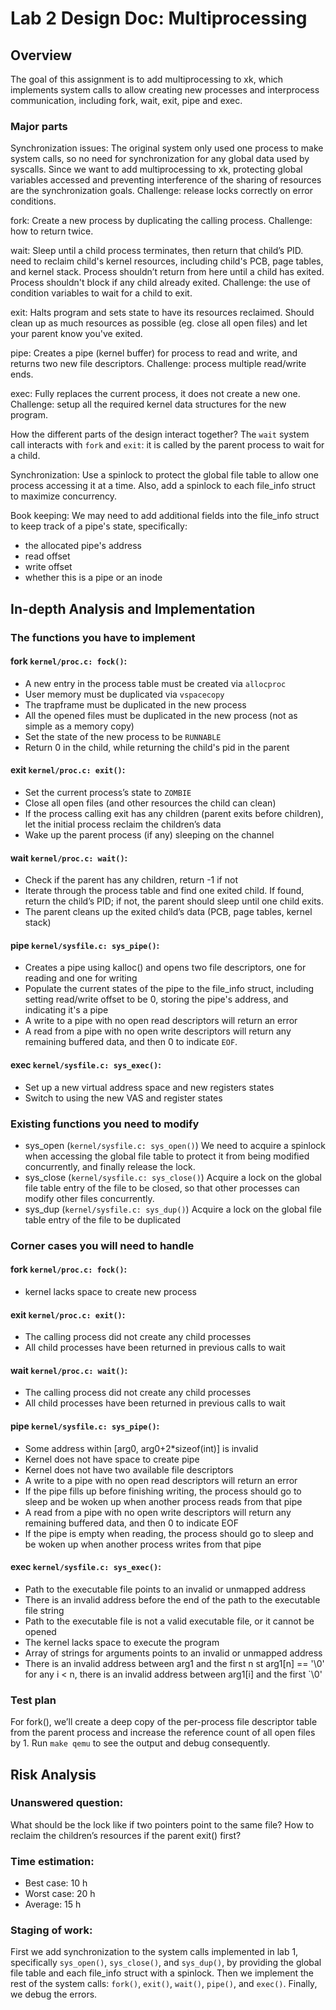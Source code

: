# Lab 2 Design Doc: Multiprocessing

## Overview
The goal of this assignment is to add multiprocessing to xk, which implements system calls to allow creating new processes and interprocess communication, including fork, wait, exit, pipe and exec.

### Major parts

Synchronization issues:
The original system only used one process to make system calls, so no need for synchronization for any global data used by syscalls. Since we want to add multiprocessing to xk, protecting global variables accessed and preventing interference of the sharing of resources are the synchronization goals.
Challenge: release locks correctly on error conditions.

fork:
Create a new process by duplicating the calling process.
Challenge: how to return twice.

wait:
Sleep until a child process terminates, then return that child’s PID.
need to reclaim child's kernel resources, including child's PCB, page tables, and kernel stack.
Process shouldn’t return from here until a child has exited.
Process shouldn't block if any child already exited.
Challenge: the use of condition variables to wait for a child to exit.

exit:
Halts program and sets state to have its resources reclaimed.
Should clean up as much resources as possible (eg. close all open files) and let your parent know you've exited.

pipe:
Creates a pipe (kernel buffer) for process to read and write, and returns two new file descriptors.
Challenge: process multiple read/write ends.

exec:
Fully replaces the current process, it does not create a new one.
Challenge: setup all the required kernel data structures for the new program.

How the different parts of the design interact together?
The `wait` system call interacts with `fork` and `exit`: it is called by the parent process to wait for a child.

Synchronization:
Use a spinlock to protect the global file table to allow one process accessing it at a time. Also, add a spinlock to each file_info struct to maximize concurrency.

Book keeping:
We may need to add additional fields into the file_info struct to keep track of a pipe's state, specifically:
- the allocated pipe's address
- read offset
- write offset
- whether this is a pipe or an inode


## In-depth Analysis and Implementation

### The functions you have to implement
#### fork `kernel/proc.c: fock()`:
- A new entry in the process table must be created via `allocproc`
- User memory must be duplicated via `vspacecopy`
- The trapframe must be duplicated in the new process
- All the opened files must be duplicated in the new process (not as simple as a memory copy)
- Set the state of the new process to be `RUNNABLE`
- Return 0 in the child, while returning the child's pid in the parent

#### exit `kernel/proc.c: exit()`:
- Set the current process’s state to `ZOMBIE`
- Close all open files  (and other resources the child can clean)
- If the process calling exit has any children (parent exits before children), let the initial process reclaim the children’s data
- Wake up the parent process (if any) sleeping on the channel

#### wait `kernel/proc.c: wait()`:
- Check if the parent has any children, return -1 if not
- Iterate through the process table and find one exited child. If found, return the child’s PID; if not, the parent should sleep until one child exits.
- The parent cleans up the exited child’s data (PCB, page tables, kernel stack)

#### pipe `kernel/sysfile.c: sys_pipe()`:
- Creates a pipe using kalloc() and opens two file descriptors, one for reading and one for writing
- Populate the current states of the pipe to the file_info struct, including setting read/write offset to be 0, storing the pipe's address, and indicating it's a pipe
- A write to a pipe with no open read descriptors will return an error
- A read from a pipe with no open write descriptors will return any remaining buffered data, and then 0 to indicate `EOF`.

#### exec `kernel/sysfile.c: sys_exec()`:
- Set up a new virtual address space and new registers states
- Switch to using the new VAS and register states


### Existing functions you need to modify
- sys_open (`kernel/sysfile.c: sys_open()`)
We need to acquire a spinlock when accessing the global file table to protect it from being modified concurrently, and finally release the lock.
- sys_close (`kernel/sysfile.c: sys_close()`)
Acquire a lock on the global file table entry of the file to be closed, so that other processes can modify other files concurrently.
- sys_dup (`kernel/sysfile.c: sys_dup()`)
Acquire a lock on the global file table entry of the file to be duplicated


### Corner cases you will need to handle
#### fork `kernel/proc.c: fock()`:
- kernel lacks space to create new process
#### exit `kernel/proc.c: exit()`:
- The calling process did not create any child processes
- All child processes have been returned in previous calls to wait
#### wait `kernel/proc.c: wait()`:
- The calling process did not create any child processes
- All child processes have been returned in previous calls to wait
#### pipe `kernel/sysfile.c: sys_pipe()`:
- Some address within [arg0, arg0+2*sizeof(int)] is invalid
- Kernel does not have space to create pipe
- Kernel does not have two available file descriptors
- A write to a pipe with no open read descriptors will return an error
- If the pipe fills up before finishing writing, the process should go to sleep and be woken up when another process reads from that pipe
- A read from a pipe with no open write descriptors will return any remaining buffered data, and then 0 to indicate EOF
- If the pipe is empty when reading, the process should go to sleep and be woken up when another process writes from that pipe

#### exec `kernel/sysfile.c: sys_exec()`:
- Path to the executable file points to an invalid or unmapped address
- There is an invalid address before the end of the path to the executable file string
- Path to the executable file is not a valid executable file, or it cannot be opened
- The kernel lacks space to execute the program
- Array of strings for arguments points to an invalid or unmapped address
- There is an invalid address between arg1 and the first n st arg1[n] == '\0' for any i < n, there is an invalid address between arg1[i] and the first `\0'

### Test plan
For fork(), we’ll create a deep copy of the per-process file descriptor table from the parent process and increase the reference count of all open files by 1.
Run `make qemu` to see the output and debug consequently.

## Risk Analysis
### Unanswered question:
What should be the lock like if two pointers point to the same file?
How to reclaim the children’s resources if the parent exit() first?

### Time estimation:
- Best case: 10 h
- Worst case: 20 h
- Average: 15 h

### Staging of work:
First we add synchronization to the system calls implemented in lab 1, specifically `sys_open()`, `sys_close()`, and `sys_dup()`, by providing the global file table and each file_info struct with a spinlock. Then we implement the rest of the system calls: `fork()`, `exit()`, `wait()`, `pipe()`, and `exec()`. Finally, we debug the errors.
